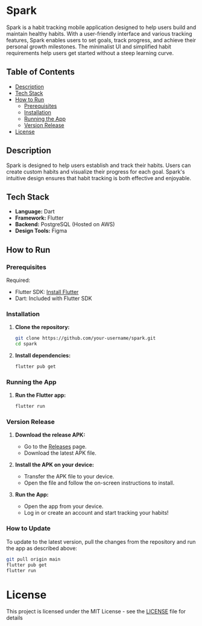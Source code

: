 # Spark

Spark is a habit tracking mobile application designed to help users build and maintain healthy habits. With a user-friendly interface and various tracking features, Spark enables users to set goals, track progress, and achieve their personal growth milestones. The minimalist UI and simplified habit requirements help users get started without a steep learning curve.

## Table of Contents
- [Description](#description)
- [Tech Stack](#tech-stack)
- [How to Run](#how-to-run)
  - [Prerequisites](#prerequisites)
  - [Installation](#installation)
  - [Running the App](#running-the-app)
  - [Version Release](#version-release)
- [License](#License)

## Description

Spark is designed to help users establish and track their habits. Users can create custom habits and visualize their progress for each goal. Spark's intuitive design ensures that habit tracking is both effective and enjoyable.

## Tech Stack

- **Language:** Dart
- **Framework:** Flutter
- **Backend:** PostgreSQL (Hosted on AWS)
- **Design Tools:** Figma

## How to Run

### Prerequisites

Required:
- Flutter SDK: [Install Flutter](https://flutter.dev/docs/get-started/install)
- Dart: Included with Flutter SDK

### Installation

1. **Clone the repository:**
    ```sh
    git clone https://github.com/your-username/spark.git
    cd spark
    ```

2. **Install dependencies:**
    ```sh
    flutter pub get
    ```

### Running the App

1. **Run the Flutter app:**
    ```sh
    flutter run
    ```

### Version Release

1. **Download the release APK:**
   - Go to the [Releases](https://github.com/lywysocki/spark/releases) page.
   - Download the latest APK file.

2. **Install the APK on your device:**
   - Transfer the APK file to your device.
   - Open the file and follow the on-screen instructions to install.

3. **Run the App:**
   - Open the app from your device.
   - Log in or create an account and start tracking your habits!


### How to Update

To update to the latest version, pull the changes from the repository and run the app as described above:

```sh
git pull origin main
flutter pub get
flutter run
```

# License

This project is licensed under the MIT License - see the [LICENSE](LICENSE) file for details
